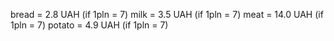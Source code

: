 bread = 2.8 UAH (if 1pln = 7)
milk = 3.5 UAH (if 1pln = 7)
meat = 14.0 UAH (if 1pln = 7)
potato = 4.9 UAH (if 1pln = 7)
